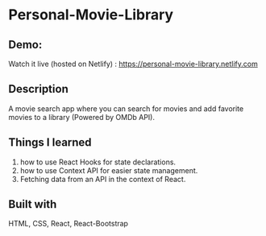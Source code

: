 # Personal-Movie-Library

## Demo:
Watch it live (hosted on Netlify) : https://personal-movie-library.netlify.com

## Description
A movie search app where you can search for movies and add favorite movies to a library (Powered by OMDb API).

## Things I learned

1. how to use React Hooks for state declarations.
2. how to use Context API for easier state management.
3. Fetching data from an API in the context of React.

## Built with
HTML, CSS, React, React-Bootstrap
